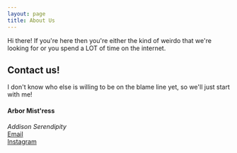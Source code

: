```yaml
---
layout: page
title: About Us
---
```


<p class="message">
  Hi there! If you're here then you're either the kind of weirdo that we're looking for or you spend a LOT of time on the internet. 
</p>

## Contact us!

I don't know who else is willing to be on the blame line yet, so we'll just start with me!


#### Arbor Mist'ress  
*Addison Serendipity*  
[Email](mailto:addison.serendipity@gmail.com)  
[Instagram](https://www.instagram.com/limo__mouse/)


